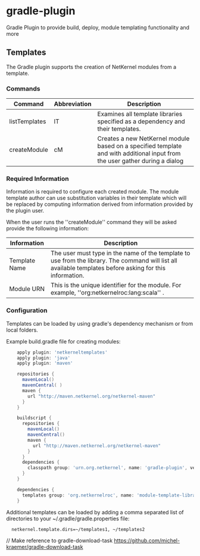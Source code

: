 gradle-plugin
=============

Gradle Plugin to provide build, deploy, module templating functionality and more



## Templates

The Gradle plugin supports the creation of NetKernel modules from a template.

### Commands

Command | Abbreviation | Description
--- | --- | ---
listTemplates | lT | Examines all template libraries specified as a dependency and their templates.
createModule | cM | Creates a new NetKernel module based on a specified template and with additional input from the user gather during a dialog

### Required Information

Information is required to configure each created module.
The module template author can use substitution variables in their
template which will be replaced by computing information derived
from information provided by the plugin user.

When the user runs the ''createModule'' command they will be asked provide the
following information:

Information | Description
--- | ---
Template Name | The user must type in the name of the template to use from the library. The command will list all available templates before asking for this information.
Module URN | This is the unique identifier for the module. For example, ''org:netkernelroc:lang:scala'' .


### Configuration

Templates can be loaded by using gradle's dependency mechanism or from local folders.

Example build.gradle file for creating modules:

```groovy
    apply plugin: 'netkerneltemplates'
    apply plugin: 'java'
    apply plugin: 'maven'

    repositories {
      mavenLocal()
      mavenCentral( )
      maven {
        url "http://maven.netkernel.org/netkernel-maven"
      }
    }

    buildscript {
      repositories {
        mavenLocal()
        mavenCentral()
        maven {
          url "http://maven.netkernel.org/netkernel-maven"
        }
      }
      dependencies {
        classpath group: 'urn.org.netkernel', name: 'gradle-plugin', version: '1.1.1'
      }
    }

    dependencies {
      templates group: 'org.netkernelroc', name: 'module-template-library', version: '[0.2.0,)'
    }
```

Additional templates can be loaded by adding a comma separated list of directories to your ~/.gradle/gradle.properties file:

```
  netkernel.template.dirs=~/templates1, ~/templates2
```

// Make reference to gradle-download-task
https://github.com/michel-kraemer/gradle-download-task